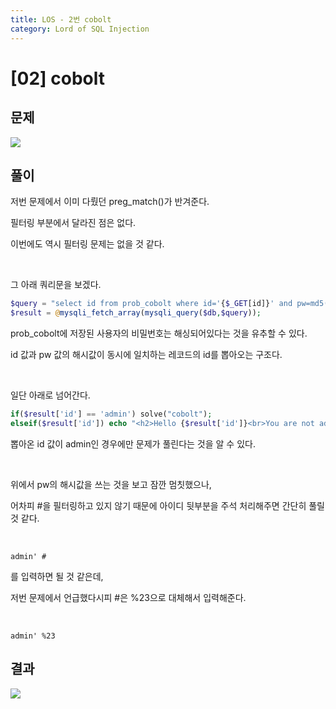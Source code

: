 ```yaml
---
title: LOS - 2번 cobolt
category: Lord of SQL Injection
---
```


# [02] cobolt

 
## 문제

<img  src="https://img1.daumcdn.net/thumb/R1280x0/?scode=mtistory2&fname=https%3A%2F%2Fblog.kakaocdn.net%2Fdn%2FqnNjN%2FbtrjsqeGG4f%2FTEkHdaKEKRqA0PYzb7foH0%2Fimg.png">
 
## 풀이

저번 문제에서 이미 다뤘던 preg_match()가 반겨준다.

필터링 부분에서 달라진 점은 없다.

이번에도 역시 필터링 문제는 없을 것 같다.

<br> 

그 아래 쿼리문을 보겠다.


```php
$query = "select id from prob_cobolt where id='{$_GET[id]}' and pw=md5('{$_GET[pw]}')";
$result = @mysqli_fetch_array(mysqli_query($db,$query));
```

prob_cobolt에 저장된 사용자의 비밀번호는 해싱되어있다는 것을 유추할 수 있다.

id 값과 pw 값의 해시값이 동시에 일치하는 레코드의 id를 뽑아오는 구조다.

<br>

일단 아래로 넘어간다.


```php
if($result['id'] == 'admin') solve("cobolt");
elseif($result['id']) echo "<h2>Hello {$result['id']}<br>You are not admin :(</h2>";
```


뽑아온 id 값이 admin인 경우에만 문제가 풀린다는 것을 알 수 있다.

<br> 

위에서 pw의 해시값을 쓰는 것을 보고 잠깐 멈칫했으나,

어차피 #을 필터링하고 있지 않기 때문에 아이디 뒷부분을 주석 처리해주면 간단히 풀릴 것 같다.

<br> 

```
admin' #
```


를 입력하면 될 것 같은데,

저번 문제에서 언급했다시피 #은 %23으로 대체해서 입력해준다.

<br>

```
admin' %23
```

## 결과

<img  src="https://img1.daumcdn.net/thumb/R1280x0/?scode=mtistory2&fname=https%3A%2F%2Fblog.kakaocdn.net%2Fdn%2FdAiB1m%2Fbtrjr2ZiWeS%2FkDomTKTWUsRQq72lYuZUAK%2Fimg.png">